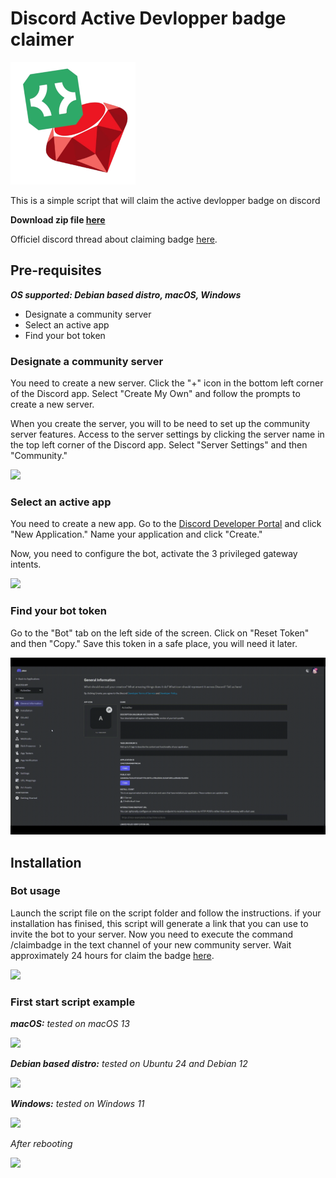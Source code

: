# Discord Active Devlopper badge claimer 
![](assets/logo.png)

This is a simple script that will claim the active devlopper badge on discord 

__Download zip file [here](https://github.com/50bvd/Discord_ActiveDev_Claimer/releases/tag/release)__

Officiel discord thread about claiming badge [here](https://support-dev.discord.com/hc/en-us/articles/10113997751447-Active-Developer-Badge#70ebf968-173e-4ffb-86d5-2e417eeb20a4).

## __Pre-requisites__
*__OS supported: Debian based distro, macOS, Windows__*

- Designate a community server
- Select an active app
- Find your bot token

### __Designate a community server__
You need to create a new server. Click the "+" icon in the bottom left corner of the Discord app. Select "Create My Own" and follow the prompts to create a new server. 

When you create the server, you will to be need to set up the community server features. Access to the server settings by clicking the server name in the top left corner of the Discord app. Select "Server Settings" and then "Community."

![](assets/set-community-feature.gif)

### __Select an active app__
You need to create a new app. Go to the [Discord Developer Portal](https://discord.com/developers/applications) and click "New Application." Name your application and click "Create."

Now, you need to configure the bot, activate the 3 privileged gateway intents.

![](assets/add-bot.gif)

### __Find your bot token__
Go to the "Bot" tab on the left side of the screen. Click on "Reset Token" and then "Copy." Save this token in a safe place, you will need it later.

![](assets/find-bot-token.gif)

## __Installation__

### __Bot usage__
Launch the script file on the script folder and follow the instructions. if your installation has finised, this script will generate a link that you can use to invite the bot to your server. Now you need to execute the command /claimbadge in the text channel of your new community server. Wait approximately 24 hours for claim the badge [here](https://discord.com/developers/active-developer).

![](assets/bot-command.gif)

### __First start script example__
*__macOS:__*
*tested on macOS 13*

![](assets/darwin-example.gif)

*__Debian based distro:__*
*tested on Ubuntu 24 and Debian 12*

![](assets/debian-example.gif)

*__Windows:__*
*tested on Windows 11*

![](assets/windows-example.gif)

*After rebooting*

![](assets/windows-example1.gif)

